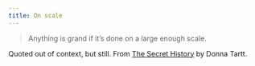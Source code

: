 ```yaml
---
title: On scale
---
```


> Anything is grand if it’s done on a large enough scale.

Quoted out of context, but still. From [The Secret History](http://www.amazon.com/gp/product/1400031702?ie=UTF8&camp=213733&creative=393185&creativeASIN=1400031702&linkCode=shr&tag=yokois-20&qid=1354503854&sr=8-1&keywords=the+secret+history) by Donna Tartt.  
